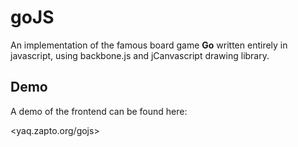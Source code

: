 goJS
====

An implementation of the famous board game **Go** written entirely in javascript, using backbone.js and jCanvascript drawing library.

Demo
----

A demo of the frontend can be found here:

<yaq.zapto.org/gojs>
